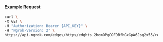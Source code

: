 <!-- Code generated for API Clients. DO NOT EDIT. -->

#### Example Request

```bash
curl \
-X GET \
-H "Authorization: Bearer {API_KEY}" \
-H "Ngrok-Version: 2" \
https://api.ngrok.com/edges/https/edghts_2bomOPgCOFDBfhGxGpW6Jsg2x55/routes/edghtsrt_2bomOT8tS9BalkjfM4hOfE8wv1U/saml
```

